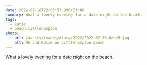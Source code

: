 ```yaml
---
date: 2022-07-18T22:03:57.996+01:00
summary: What a lovely evening for a date night on the beach.
tags:
  - katie
  - beach:littlehampton
photo:
  - url: /assets/images/diary/2022/2022-07-18-0ace5.jpg
    alt: Me and Katie on Littlehampton beach
---
```

What a lovely evening for a date night on the beach. 
